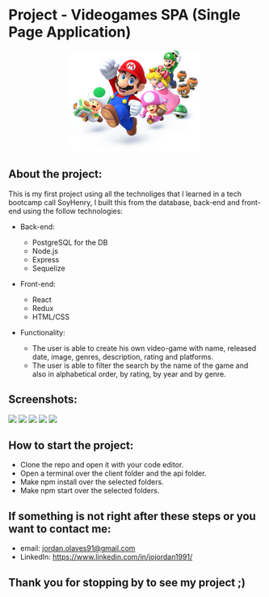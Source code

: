 # Project - Videogames SPA (Single Page Application)

<p align="center">
  <img height="200" src="./videogame.png" />
</p>

## About the project:

  This is my first project using all the technoliges that I learned in a tech bootcamp call SoyHenry, I built this from the database, back-end and front-end
  using the follow technologies:
    
  - Back-end:
      - PostgreSQL for the DB
      - Node.js
      - Express
      - Sequelize
        
  - Front-end:
      - React
      - Redux
      - HTML/CSS
        
  - Functionality:
      - The user is able to create his own video-game with name, released date, image, genres, description, rating and platforms.
      - The user is able to filter the search by the name of the game and also in alphabetical order, by rating, by year and by genre.
 
 ## Screenshots:
 
   <img height="250em" src="https://user-images.githubusercontent.com/69560827/131178009-07feac14-71fc-4182-b08e-c78558544c90.PNG"/>
   <img height="250em" src="https://user-images.githubusercontent.com/69560827/131178056-0800c7e8-07d6-4f05-b290-22fe26d47dfe.PNG"/>
   <img height="250em" src="https://user-images.githubusercontent.com/69560827/131178059-7e017634-27ee-4f9d-bed2-b4ed40bbb64d.PNG"/>
   <img height="250em" src="https://user-images.githubusercontent.com/69560827/131178064-edb2f3f4-02ce-4d03-9827-b9f9f10e97cd.PNG"/>
   <img height="250em" src="https://user-images.githubusercontent.com/69560827/131178088-defde441-ea0a-43aa-823e-2d1630b05b12.PNG"/>

 ## How to start the project:
 
   - Clone the repo and open it with your code editor.
   - Open a terminal over the client folder and the api folder.
   - Make npm install over the selected folders.
   - Make npm start over the selected folders.

 ## If something is not right after these steps or you want to contact me:
 
   - email: jordan.olaves91@gmail.com
   - LinkedIn: https://www.linkedin.com/in/jojordan1991/

 ## Thank you for stopping by to see my project ;)
